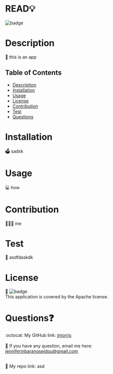 # READ💡
  
  ![badge](https://img.shields.io/badge/license-Apache-brightgreen)<br />
  
  # Description
  📝 
  this is an app

  ## Table of Contents
  - [Description](#description)
  - [Installation](#installation)
  - [Usage](#usage)
  - [License](#license)
  - [Contribution](#contribution)
  - [Test](#test)
  - [Questions](#questions)

  # Installation
  🗳 
  sadxk
  # Usage
  💻 
  how
  # Contribution
  👩🏻‍💻 
  me
  # Test
  🧩
  asdfdaskdk
  # License
  🚀
  ![badge](https://img.shields.io/badge/license-Apache-brightgreen)
  <br />
  This application is covered by the Apache license. 

  # Questions❓
  :octocat: My GitHub link: [jmorris](https://github.com/jmorris)<br />
  <br />
   📩 If you have any question, email me here: jenniferinbaranoseidou@gmail.com<br /><br />

 📠 My repo link: asd</li>
 
